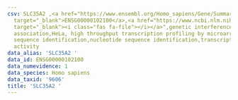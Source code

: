 ```yaml
---
csv: SLC35A2 ,<a href="https://www.ensembl.org/Homo_sapiens/Gene/Summary?db=core;g=ENSG00000102100"
  target="_blank">ENSG00000102100</a>,<a href="https://www.ncbi.nlm.nih.gov/pubmed/28369544"
  target="_blank"><i class="fas fa-file"></i></a>",genetic interference,functional
  association,HeLa, high throughput transcription profiling by microarray,nucleotide
  sequence identification,nucleotide sequence identification,transcriptional regulation,up-regulates
  activity
data_alias: 'SLC35A2 '
data_id: ENSG00000102100
data_numevidence: 1
data_species: Homo sapiens
data_taxid: '9606'
title: 'SLC35A2 '
---
```

